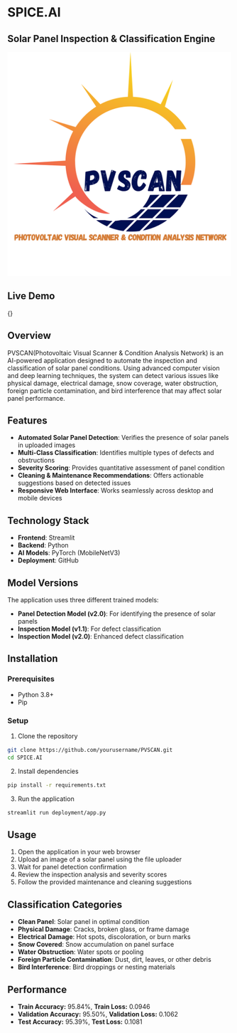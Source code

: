 # SPICE.AI
## Solar Panel Inspection & Classification Engine

![SPICE.AI Logo](https://github.com/ianjiteshan/PVSCAN/blob/main/deployment/logo_phone.png?raw=true)

## Live Demo

{}

## Overview

PVSCAN(Photovoltaic Visual Scanner & Condition Analysis Network) is an AI-powered application designed to automate the inspection and classification of solar panel conditions. Using advanced computer vision and deep learning techniques, the system can detect various issues like physical damage, electrical damage, snow coverage, water obstruction, foreign particle contamination, and bird interference that may affect solar panel performance.

## Features

- **Automated Solar Panel Detection**: Verifies the presence of solar panels in uploaded images
- **Multi-Class Classification**: Identifies multiple types of defects and obstructions
- **Severity Scoring**: Provides quantitative assessment of panel condition
- **Cleaning & Maintenance Recommendations**: Offers actionable suggestions based on detected issues
- **Responsive Web Interface**: Works seamlessly across desktop and mobile devices

## Technology Stack

- **Frontend**: Streamlit
- **Backend**: Python
- **AI Models**: PyTorch (MobileNetV3)
- **Deployment**: GitHub

## Model Versions

The application uses three different trained models:
- **Panel Detection Model (v2.0)**: For identifying the presence of solar panels
- **Inspection Model (v1.1)**: For defect classification
- **Inspection Model (v2.0)**: Enhanced defect classification

## Installation

### Prerequisites
- Python 3.8+
- Pip

### Setup

1. Clone the repository
```bash
git clone https://github.com/yourusername/PVSCAN.git
cd SPICE.AI
```

2. Install dependencies
```bash
pip install -r requirements.txt
```

3. Run the application
```bash
streamlit run deployment/app.py
```

## Usage

1. Open the application in your web browser
2. Upload an image of a solar panel using the file uploader
3. Wait for panel detection confirmation
4. Review the inspection analysis and severity scores
5. Follow the provided maintenance and cleaning suggestions

## Classification Categories

- **Clean Panel**: Solar panel in optimal condition
- **Physical Damage**: Cracks, broken glass, or frame damage
- **Electrical Damage**: Hot spots, discoloration, or burn marks
- **Snow Covered**: Snow accumulation on panel surface
- **Water Obstruction**: Water spots or pooling
- **Foreign Particle Contamination**: Dust, dirt, leaves, or other debris
- **Bird Interference**: Bird droppings or nesting materials

## Performance

- **Train Accuracy:** 95.84%, **Train Loss:** 0.0946
- **Validation Accuracy:** 95.50%, **Validation Loss:** 0.1062
- **Test Accuracy:** 95.39%, **Test Loss:** 0.1081
